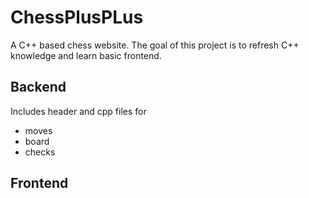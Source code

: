 # ChessPlusPLus
A C++ based chess website. 
The goal of this project is to refresh C++ knowledge and learn basic frontend.

## Backend
Includes header and cpp files for
* moves
* board
* checks

## Frontend

